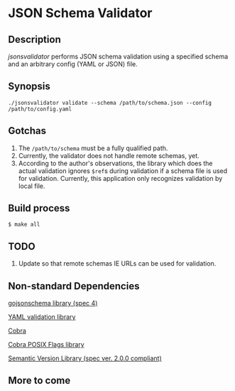 # __JSON Schema Validator__ 

## Description

*jsonsvalidator* performs JSON schema validation using a specified schema and an arbitrary config (YAML or JSON) file.

## Synopsis
`./jsonsvalidator validate --schema /path/to/schema.json --config /path/to/config.yaml`

## Gotchas
1. The `/path/to/schema` must be a fully qualified path.
2. Currently, the validator does not handle remote schemas, yet.
3. According to the author's observations, the library which does the actual
   validation ignores `$ref`s during validation if a schema file is used for
   validation. Currently, this application only recognizes validation by 
   local file.

## Build process
`$ make all`

## TODO
1. Update so that remote schemas IE URLs can be used for validation.

## Non-standard Dependencies

[gojsonschema library (spec 4)](https://github.com/xeipuuv/gojsonschema)

[YAML validation library](https://github.com/ghodss/yaml)

[Cobra](https://github.com/spf13/cobra)

[Cobra POSIX Flags library](https://github.com/spf13/pflag)

[Semantic Version Library (spec ver. 2.0.0 compliant)](https://github.com/blang/semver)

## More to come
